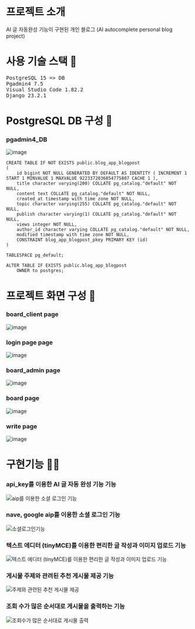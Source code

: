 # 프로젝트 소개
AI 글 자동완성 기능이 구현된 개인 블로그
(AI autocomplete personal blog project)

# 사용 기술 스택 🌟
<pre>
PostgreSQL 15 => DB
Pgadmin4 7.5
Visual Studio Code 1.82.2
Django 23.2.1  
</pre>

# PostgreSQL DB 구성 🌟
### pgadmin4_DB
![image](https://github.com/deok9614/2a2seung_project/assets/90494150/d241d7c4-5049-404f-9bf6-b5f386e9abb5)
```
CREATE TABLE IF NOT EXISTS public.blog_app_blogpost
(
    id bigint NOT NULL GENERATED BY DEFAULT AS IDENTITY ( INCREMENT 1 START 1 MINVALUE 1 MAXVALUE 9223372036854775807 CACHE 1 ),
    title character varying(200) COLLATE pg_catalog."default" NOT NULL,
    content text COLLATE pg_catalog."default" NOT NULL,
    created_at timestamp with time zone NOT NULL,
    topic character varying(255) COLLATE pg_catalog."default" NOT NULL,
    publish character varying(1) COLLATE pg_catalog."default" NOT NULL,
    views integer NOT NULL,
    author_id character varying COLLATE pg_catalog."default" NOT NULL,
    modified timestamp with time zone NOT NULL,
    CONSTRAINT blog_app_blogpost_pkey PRIMARY KEY (id)
)

TABLESPACE pg_default;

ALTER TABLE IF EXISTS public.blog_app_blogpost
    OWNER to postgres;
```



# 프로젝트 화면 구성 🌟
### board_client page
![image](https://github.com/deok9614/2a2seung_project/assets/90494150/1ff0b902-0dda-4813-87e2-5d47d46cafb7)


### login page page
![image](https://github.com/deok9614/2a2seung_project/assets/90494150/29c9e90f-132f-45d0-bf1a-403051ad6995)


### board_admin page
![image](https://github.com/deok9614/2a2seung_project/assets/90494150/59f7288e-cf19-4775-a5ae-3d95fe81e33e)


### board page
![image](https://github.com/deok9614/2a2seung_project/assets/90494150/1023604c-59c6-4fdc-8fdd-573587fbc562)


### write page
![image](https://github.com/deok9614/2a2seung_project/assets/90494150/2e114c68-e3bc-4285-a67e-2c678fe74931)




# 구현기능 🌟🌟
### api_key를 이용한 AI 글 자동 완성 기능 기능
![aip를 이용한 소셜 로그인 기능](https://github.com/deok9614/2a2seung_project/assets/90494150/6049b575-a3fd-4817-97db-e421d5fbd66e)



### nave, google aip를 이용한 소셜 로그인 기능
![소셜로그인기능](https://github.com/deok9614/2a2seung_project/assets/90494150/468dfad9-11d5-46e8-b6ac-e613ca7d607a)



### 텍스트 에디터 (tinyMCE)를 이용한 편리한 글 작성과 이미지 업로드 기능
![텍스트 에디터 (tinyMCE)를 이용한 편리한 글 작성과 이미지 업로드 기능](https://github.com/deok9614/2a2seung_project/assets/90494150/ecc36c88-468c-40fd-bae4-f8f69ffceef2)



### 게시물 주제와 관려된 추천 게시물 제공 기능
![주제와 관련된 추천 게시물 제공](https://github.com/deok9614/2a2seung_project/assets/90494150/7348aa3c-7c83-4be2-b3ea-b45b401d87e3)



### 조회 수가 많은 순서대로 게시물을 출력하는 기능
![조회수가 많은 순서대로 게시물 출력](https://github.com/deok9614/2a2seung_project/assets/90494150/aeb9242c-5344-4d94-bdaa-820e7ea28683)
